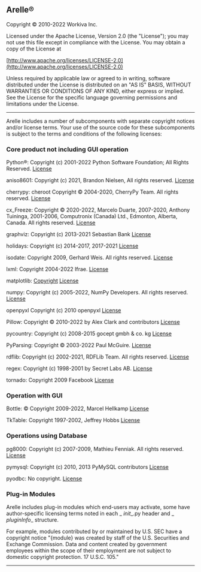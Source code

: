
## Arelle®

Copyright © 2010-2022 Workiva Inc.


Licensed under the Apache License, Version 2.0 (the "License");
you may not use this file except in compliance with the License.
You may obtain a copy of the License at

[http://www.apache.org/licenses/LICENSE-2.0](http://www.apache.org/licenses/LICENSE-2.0)


Unless required by applicable law or agreed to in writing, software
distributed under the License is distributed on an "AS IS" BASIS,
WITHOUT WARRANTIES OR CONDITIONS OF ANY KIND, either express or implied.
See the License for the specific language governing permissions and
limitations under the License.

---
Arelle includes a number of subcomponents with separate copyright notices
and/or license terms. Your use of the source code for these subcomponents
is subject to the terms and conditions of the following licenses:

### Core product not including GUI operation

Python®: Copyright (c) 2001-2022 Python Software Foundation; All Rights Reserved.  [License](https://docs.python.org/3/license.html)

aniso8601: Copyright (c) 2021, Brandon Nielsen, All rights reserved. [License](https://github.com/sloanlance/aniso8601/blob/master/LICENSE)

cherrypy: cheroot Copyright © 2004-2020, CherryPy Team.  All rights reserved.  [License](https://github.com/cherrypy/cherrypy/blob/main/LICENSE.md)

cx_Freeze: Copyright © 2020-2022, Marcelo Duarte, 2007-2020, Anthony Tuininga, 2001-2006, Computronix (Canada) Ltd., Edmonton, Alberta, Canada. All rights reserved. [License](https://cx-freeze.readthedocs.io/en/latest/license.html)

graphviz: Copyright (c) 2013-2021 Sebastian Bank [License](https://graphviz.org/license/)

holidays: Copyright (c) 2014-2017, 2017-2021 [License](https://github.com/dr-prodigy/python-holidays/blob/master/LICENSE)

isodate: Copyright 2009, Gerhard Weis. All rights reserved. [License](https://opensource.org/licenses/BSD-3-Clause)

lxml: Copyright 2004-2022 Ifrae. [License](https://github.com/lxml/lxml/blob/master/LICENSES.txt)

matplotlib: [Copyright](https://matplotlib.org/stable/users/project/license.html) [License](https://github.com/matplotlib/matplotlib/blob/main/LICENSE/LICENSE)

numpy: Copyright (c) 2005-2022, NumPy Developers. All rights reserved. [License](https://numpy.org/doc/stable/license.html)

openpyxl Copyright (c) 2010 openpyxl [License](https://github.com/fluidware/openpyxl/blob/master/LICENCE)

Pillow: Copyright © 2010-2022 by Alex Clark and contributors [License](https://github.com/python-pillow/Pillow/blob/main/LICENSE)

pycountry: Copyright (c) 2008-2015 gocept gmbh & co. kg [License](https://pypi.org/project/gocept.country/)

PyParsing: Copyright © 2003-2022 Paul McGuire. [License](https://github.com/pyparsing/pyparsing/blob/master/LICENSE)

rdflib: Copyright (c) 2002-2021, RDFLib Team. All rights reserved. [License](https://opensource.org/licenses/BSD-3-Clause)

regex: Copyright (c) 1998-2001 by Secret Labs AB.  [License](https://github.com/mrabarnett/mrab-regex/blob/hg/LICENSE.txt)

tornado: Copyright 2009 Facebook [License](https://github.com/tornadoweb/tornado/blob/master/LICENSE)

### Operation with GUI

Bottle: © Copyright 2009-2022, Marcel Hellkamp [License](https://bottlepy.org/docs/dev/)

TkTable: Copyright 1997-2002, Jeffrey Hobbs [License](https://github.com/nbro/tktable/blob/master/LICENSE.md)

### Operations using Database

pg8000: Copyright (c) 2007-2009, Mathieu Fenniak. All rights reserved. [License](https://opensource.org/licenses/BSD-3-Clause)

pymysql: Copyright (c) 2010, 2013 PyMySQL contributors [License](https://opensource.org/licenses/MIT)

pyodbc: No copyright. [License](https://github.com/mkleehammer/pyodbc/blob/master/LICENSE.txt)

### Plug-in Modules

Arelle includes plug-in modules which end-users may activate, some have author-specific licensing terms noted in each _ _init__.py header and _ _pluginInfo__ structure.

For example, modules contributed by or maintained by U.S. SEC have a copyright notice "{module} was created by staff of the U.S. Securities and Exchange Commission. Data and content created by government employees within the scope of their employment are not subject to domestic copyright protection. 17 U.S.C. 105."

---
